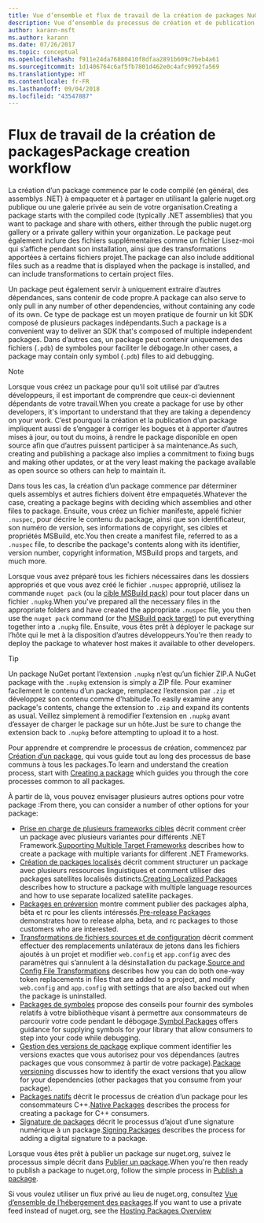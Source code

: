 ```yaml
---
title: Vue d’ensemble et flux de travail de la création de packages NuGet
description: Vue d’ensemble du processus de création et de publication d’un package NuGet, avec des liens vers d’autres parties particulières du processus.
author: karann-msft
ms.author: karann
ms.date: 07/26/2017
ms.topic: conceptual
ms.openlocfilehash: f911e24da76880410f8dfaa2891b609c7beb4a61
ms.sourcegitcommit: 1d1406764c6af5fb7801d462e0c4afc9092fa569
ms.translationtype: HT
ms.contentlocale: fr-FR
ms.lasthandoff: 09/04/2018
ms.locfileid: "43547887"
---
```

# <a name="package-creation-workflow"></a><span data-ttu-id="20b4a-103">Flux de travail de la création de packages</span><span class="sxs-lookup"><span data-stu-id="20b4a-103">Package creation workflow</span></span>

<span data-ttu-id="20b4a-104">La création d’un package commence par le code compilé (en général, des assemblys .NET) à empaqueter et à partager en utilisant la galerie nuget.org publique ou une galerie privée au sein de votre organisation.</span><span class="sxs-lookup"><span data-stu-id="20b4a-104">Creating a package starts with the compiled code (typically .NET assemblies) that you want to package and share with others, either through the public nuget.org gallery or a private gallery within your organization.</span></span> <span data-ttu-id="20b4a-105">Le package peut également inclure des fichiers supplémentaires comme un fichier Lisez-moi qui s’affiche pendant son installation, ainsi que des transformations apportées à certains fichiers projet.</span><span class="sxs-lookup"><span data-stu-id="20b4a-105">The package can also include additional files such as a readme that is displayed when the package is installed, and can include transformations to certain project files.</span></span>

<span data-ttu-id="20b4a-106">Un package peut également servir à uniquement extraire d’autres dépendances, sans contenir de code propre.</span><span class="sxs-lookup"><span data-stu-id="20b4a-106">A package can also serve to only pull in any number of other dependencies, without containing any code of its own.</span></span> <span data-ttu-id="20b4a-107">Ce type de package est un moyen pratique de fournir un kit SDK composé de plusieurs packages indépendants.</span><span class="sxs-lookup"><span data-stu-id="20b4a-107">Such a package is a convenient way to deliver an SDK that's composed of multiple independent packages.</span></span> <span data-ttu-id="20b4a-108">Dans d’autres cas, un package peut contenir uniquement des fichiers (`.pdb`) de symboles pour faciliter le débogage.</span><span class="sxs-lookup"><span data-stu-id="20b4a-108">In other cases, a package may contain only symbol (`.pdb`) files to aid debugging.</span></span>

> [!Note]
> <span data-ttu-id="20b4a-109">Lorsque vous créez un package pour qu’il soit utilisé par d’autres développeurs, il est important de comprendre que ceux-ci deviennent dépendants de votre travail.</span><span class="sxs-lookup"><span data-stu-id="20b4a-109">When you create a package for use by other developers, it's important to understand that they are taking a dependency on your work.</span></span> <span data-ttu-id="20b4a-110">C’est pourquoi la création et la publication d’un package impliquent aussi de s’engager à corriger les bogues et à apporter d’autres mises à jour, ou tout du moins, à rendre le package disponible en open source afin que d’autres puissent participer à sa maintenance.</span><span class="sxs-lookup"><span data-stu-id="20b4a-110">As such, creating and publishing a package also implies a commitment to fixing bugs and making other updates, or at the very least making the package available as open source so others can help to maintain it.</span></span>

<span data-ttu-id="20b4a-111">Dans tous les cas, la création d’un package commence par déterminer quels assemblys et autres fichiers doivent être empaquetés.</span><span class="sxs-lookup"><span data-stu-id="20b4a-111">Whatever the case, creating a package begins with deciding which assemblies and other files to package.</span></span> <span data-ttu-id="20b4a-112">Ensuite, vous créez un fichier manifeste, appelé fichier `.nuspec`, pour décrire le contenu du package, ainsi que son identificateur, son numéro de version, ses informations de copyright, ses cibles et propriétés MSBuild, etc.</span><span class="sxs-lookup"><span data-stu-id="20b4a-112">You then create a manifest file, referred to as a `.nuspec` file, to describe the package's contents along with its identifier, version number, copyright information, MSBuild props and targets, and much more.</span></span>

<span data-ttu-id="20b4a-113">Lorsque vous avez préparé tous les fichiers nécessaires dans les dossiers appropriés et que vous avez créé le fichier `.nuspec` approprié, utilisez la commande `nuget pack` (ou la [cible MSBuild pack](../reference/msbuild-targets.md)) pour tout placer dans un fichier `.nupkg`.</span><span class="sxs-lookup"><span data-stu-id="20b4a-113">When you've prepared all the necessary files in the appropriate folders and have created the appropriate `.nuspec` file, you then use the `nuget pack` command (or the [MSBuild pack target](../reference/msbuild-targets.md)) to put everything together into a `.nupkg` file.</span></span> <span data-ttu-id="20b4a-114">Ensuite, vous êtes prêt à déployer le package sur l’hôte qui le met à la disposition d’autres développeurs.</span><span class="sxs-lookup"><span data-stu-id="20b4a-114">You're then ready to deploy the package to whatever host makes it available to other developers.</span></span>

> [!Tip]
> <span data-ttu-id="20b4a-115">Un package NuGet portant l’extension `.nupkg` n’est qu’un fichier ZIP.</span><span class="sxs-lookup"><span data-stu-id="20b4a-115">A NuGet package with the `.nupkg` extension is simply a ZIP file.</span></span> <span data-ttu-id="20b4a-116">Pour examiner facilement le contenu d’un package, remplacez l’extension par `.zip` et développez son contenu comme d’habitude.</span><span class="sxs-lookup"><span data-stu-id="20b4a-116">To easily examine any package's contents, change the extension to `.zip` and expand its contents as usual.</span></span> <span data-ttu-id="20b4a-117">Veillez simplement à remodifier l’extension en `.nupkg` avant d’essayer de charger le package sur un hôte.</span><span class="sxs-lookup"><span data-stu-id="20b4a-117">Just be sure to change the extension back to `.nupkg` before attempting to upload it to a host.</span></span>

<span data-ttu-id="20b4a-118">Pour apprendre et comprendre le processus de création, commencez par [Création d’un package](../create-packages/creating-a-package.md), qui vous guide tout au long des processus de base communs à tous les packages.</span><span class="sxs-lookup"><span data-stu-id="20b4a-118">To learn and understand the creation process, start with [Creating a package](../create-packages/creating-a-package.md) which guides you through the core processes common to all packages.</span></span>

<span data-ttu-id="20b4a-119">À partir de là, vous pouvez envisager plusieurs autres options pour votre package :</span><span class="sxs-lookup"><span data-stu-id="20b4a-119">From there, you can consider a number of other options for your package:</span></span>

- <span data-ttu-id="20b4a-120">[Prise en charge de plusieurs frameworks cibles](../create-packages/supporting-multiple-target-frameworks.md) décrit comment créer un package avec plusieurs variantes pour différents .NET Framework.</span><span class="sxs-lookup"><span data-stu-id="20b4a-120">[Supporting Multiple Target Frameworks](../create-packages/supporting-multiple-target-frameworks.md) describes how to create a package with multiple variants for different .NET Frameworks.</span></span>
- <span data-ttu-id="20b4a-121">[Création de packages localisés](../create-packages/creating-localized-packages.md) décrit comment structurer un package avec plusieurs ressources linguistiques et comment utiliser des packages satellites localisés distincts.</span><span class="sxs-lookup"><span data-stu-id="20b4a-121">[Creating Localized Packages](../create-packages/creating-localized-packages.md) describes how to structure a package with multiple language resources and how to use separate localized satellite packages.</span></span>
- <span data-ttu-id="20b4a-122">[Packages en préversion](../create-packages/prerelease-packages.md) montre comment publier des packages alpha, bêta et rc pour les clients intéressés.</span><span class="sxs-lookup"><span data-stu-id="20b4a-122">[Pre-release Packages](../create-packages/prerelease-packages.md) demonstrates how to release alpha, beta, and rc packages to those customers who are interested.</span></span>
- <span data-ttu-id="20b4a-123">[Transformations de fichiers sources et de configuration](../create-packages/source-and-config-file-transformations.md) décrit comment effectuer des remplacements unilatéraux de jetons dans les fichiers ajoutés à un projet et modifier `web.config` et `app.config` avec des paramètres qui s’annulent à la désinstallation du package.</span><span class="sxs-lookup"><span data-stu-id="20b4a-123">[Source and Config File Transformations](../create-packages/source-and-config-file-transformations.md) describes how you can do both one-way token replacements in files that are added to a project, and modify `web.config` and `app.config` with settings that are also backed out when the package is uninstalled.</span></span>
- <span data-ttu-id="20b4a-124">[Packages de symboles](../create-packages/symbol-packages.md) propose des conseils pour fournir des symboles relatifs à votre bibliothèque visant à permettre aux consommateurs de parcourir votre code pendant le débogage.</span><span class="sxs-lookup"><span data-stu-id="20b4a-124">[Symbol Packages](../create-packages/symbol-packages.md) offers guidance for supplying symbols for your library that allow consumers to step into your code while debugging.</span></span>
- <span data-ttu-id="20b4a-125">[Gestion des versions de package](../reference/package-versioning.md) explique comment identifier les versions exactes que vous autorisez pour vos dépendances (autres packages que vous consommez à partir de votre package).</span><span class="sxs-lookup"><span data-stu-id="20b4a-125">[Package versioning](../reference/package-versioning.md) discusses how to identify the exact versions that you allow for your dependencies (other packages that you consume from your package).</span></span>
- <span data-ttu-id="20b4a-126">[Packages natifs](../create-packages/native-packages.md) décrit le processus de création d’un package pour les consommateurs C++.</span><span class="sxs-lookup"><span data-stu-id="20b4a-126">[Native Packages](../create-packages/native-packages.md) describes the process for creating a package for C++ consumers.</span></span>
- <span data-ttu-id="20b4a-127">[Signature de packages](../create-packages/sign-a-package.md) décrit le processus d’ajout d’une signature numérique à un package.</span><span class="sxs-lookup"><span data-stu-id="20b4a-127">[Signing Packages](../create-packages/sign-a-package.md) describes the process for adding a digital signature to a package.</span></span>

<span data-ttu-id="20b4a-128">Lorsque vous êtes prêt à publier un package sur nuget.org, suivez le processus simple décrit dans [Publier un package](../create-packages/publish-a-package.md).</span><span class="sxs-lookup"><span data-stu-id="20b4a-128">When you're then ready to publish a package to nuget.org, follow the simple process in [Publish a package](../create-packages/publish-a-package.md).</span></span>

<span data-ttu-id="20b4a-129">Si vous voulez utiliser un flux privé au lieu de nuget.org, consultez [Vue d’ensemble de l’hébergement des packages](../hosting-packages/overview.md).</span><span class="sxs-lookup"><span data-stu-id="20b4a-129">If you want to use a private feed instead of nuget.org, see the [Hosting Packages Overview](../hosting-packages/overview.md)</span></span>
